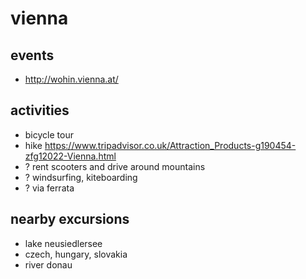 # vienna


## events
- http://wohin.vienna.at/

## activities
- bicycle tour
- hike https://www.tripadvisor.co.uk/Attraction_Products-g190454-zfg12022-Vienna.html
- ? rent scooters and drive around mountains
- ? windsurfing, kiteboarding
- ? via ferrata

## nearby excursions
- lake neusiedlersee
- czech, hungary, slovakia
- river donau
